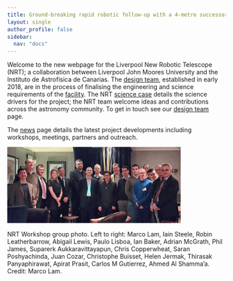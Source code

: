```yaml
---
title: Ground-breaking rapid robotic follow-up with a 4-metre successor to the Liverpool Telescope
layout: single
author_profile: false
sidebar:
  nav: "docs"
---
```



Welcome to the new webpage for the Liverpool New Robotic Telescope (NRT); a collaboration between Liverpool John Moores University and the Instituto de Astrofísica de Canarias. The [design team](_pages/team.md), established in early 2018, are in the process of finalising the engineering and science requirements of the [facility](_pages/telescope.md). The NRT [science case](_pages/science_case.md) details the science drivers for the project; the NRT team welcome ideas and contributions across the astronomy community. To get in touch see our [design team](_pages/team.md) page.

The [news](news.md) page details the latest project developments including workshops, meetings, partners and outreach.

![NRT workshop photo](_pages/NRTW_group_2_400.png) 

NRT Workshop group photo. Left to right: Marco Lam, Iain Steele, Robin Leatherbarrow, Abigail Lewis, Paulo Lisboa, Ian Baker, Adrian McGrath, Phil James, Suparerk Aukkaravittayapun, Chris Copperwheat, Saran Poshyachinda, Juan Cozar, Christophe Buisset, Helen Jermak, Thirasak Panyaphirawat, Apirat Prasit, Carlos M Gutierrez, Ahmed Al Shamma’a. Credit: Marco Lam.




